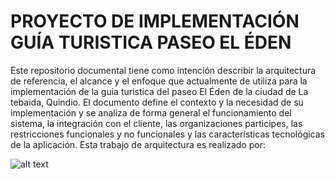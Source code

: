 # PROYECTO DE IMPLEMENTACIÓN GUÍA TURISTICA PASEO EL ÉDEN

Este repositorio documental tiene como intención describir la arquitectura de referencia, el alcance y el enfoque que actualmente de utiliza para la implementación de la guia turistica del paseo El Éden de la ciudad de La tebaida, Quindio. El documento define el contexto y la necesidad de su implementación y se analiza de forma general el funcionamiento del sistema, la integración con el cliente, las organizaciones participes, las restricciones funcionales y no funcionales y las características tecnológicas de la aplicación. Esta trabajo de arquitectura es realizado por:

![alt text](https://github.com/alejandro56664/aes-pica-final/blob/master/Taller4_ArquitecturaAplicaci%C3%B3n%20.NET/Diagramas/ArquitectonicosIII.jpg?raw=true)
